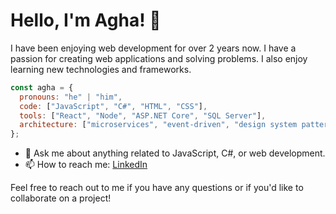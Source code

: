 <!--
**aghsa97/aghsa97** is a ✨ _special_ ✨ repository because its `README.md` (this file) appears on your GitHub profile.

Here are some ideas to get you started:

- 🔭 I’m currently working on ...
- 🌱 I’m currently learning ...
- 👯 I’m looking to collaborate on ...
- 🤔 I’m looking for help with ...
- 💬 Ask me about ...
- 📫 How to reach me: ...
- 😄 Pronouns: ...
- ⚡ Fun fact: ...
-->
# Hello, I'm Agha! 👋

I have been enjoying web development for over 2 years now. I have a passion for creating web applications and solving problems. I also enjoy learning new technologies and frameworks.

```javascript
const agha = {
  pronouns: "he" | "him",
  code: ["JavaScript", "C#", "HTML", "CSS"],
  tools: ["React", "Node", "ASP.NET Core", "SQL Server"],
  architecture: ["microservices", "event-driven", "design system pattern"],
};
```

- 💬 Ask me about anything related to JavaScript, C#, or web development.
- 📫 How to reach me: [LinkedIn](https://www.linkedin.com/in/mohammed-agha/)

Feel free to reach out to me if you have any questions or if you'd like to collaborate on a project!
